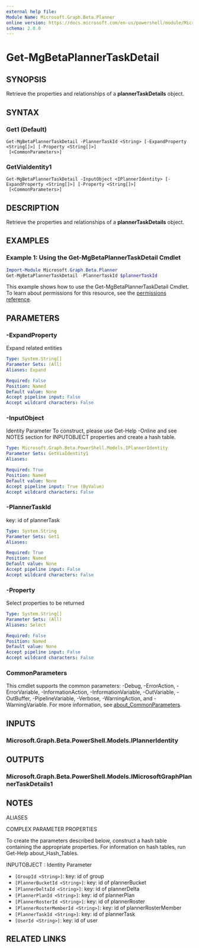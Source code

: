 ```yaml
---
external help file:
Module Name: Microsoft.Graph.Beta.Planner
online version: https://docs.microsoft.com/en-us/powershell/module/Microsoft.Graph.planner/get-mgplannertaskdetail
schema: 2.0.0
---
```


# Get-MgBetaPlannerTaskDetail

## SYNOPSIS
Retrieve the properties and relationships of a **plannerTaskDetails** object.

## SYNTAX

### Get1 (Default)
```
Get-MgBetaPlannerTaskDetail -PlannerTaskId <String> [-ExpandProperty <String[]>] [-Property <String[]>]
 [<CommonParameters>]
```

### GetViaIdentity1
```
Get-MgBetaPlannerTaskDetail -InputObject <IPlannerIdentity> [-ExpandProperty <String[]>] [-Property <String[]>]
 [<CommonParameters>]
```

## DESCRIPTION
Retrieve the properties and relationships of a **plannerTaskDetails** object.

## EXAMPLES

### Example 1: Using the Get-MgBetaPlannerTaskDetail Cmdlet
```powershell
Import-Module Microsoft.Graph.Beta.Planner
Get-MgBetaPlannerTaskDetail -PlannerTaskId $plannerTaskId
```

This example shows how to use the Get-MgBetaPlannerTaskDetail Cmdlet.
To learn about permissions for this resource, see the [permissions reference](/graph/permissions-reference).

## PARAMETERS

### -ExpandProperty
Expand related entities

```yaml
Type: System.String[]
Parameter Sets: (All)
Aliases: Expand

Required: False
Position: Named
Default value: None
Accept pipeline input: False
Accept wildcard characters: False
```

### -InputObject
Identity Parameter
To construct, please use Get-Help -Online and see NOTES section for INPUTOBJECT properties and create a hash table.

```yaml
Type: Microsoft.Graph.Beta.PowerShell.Models.IPlannerIdentity
Parameter Sets: GetViaIdentity1
Aliases:

Required: True
Position: Named
Default value: None
Accept pipeline input: True (ByValue)
Accept wildcard characters: False
```

### -PlannerTaskId
key: id of plannerTask

```yaml
Type: System.String
Parameter Sets: Get1
Aliases:

Required: True
Position: Named
Default value: None
Accept pipeline input: False
Accept wildcard characters: False
```

### -Property
Select properties to be returned

```yaml
Type: System.String[]
Parameter Sets: (All)
Aliases: Select

Required: False
Position: Named
Default value: None
Accept pipeline input: False
Accept wildcard characters: False
```

### CommonParameters
This cmdlet supports the common parameters: -Debug, -ErrorAction, -ErrorVariable, -InformationAction, -InformationVariable, -OutVariable, -OutBuffer, -PipelineVariable, -Verbose, -WarningAction, and -WarningVariable. For more information, see [about_CommonParameters](http://go.microsoft.com/fwlink/?LinkID=113216).

## INPUTS

### Microsoft.Graph.Beta.PowerShell.Models.IPlannerIdentity

## OUTPUTS

### Microsoft.Graph.Beta.PowerShell.Models.IMicrosoftGraphPlannerTaskDetails1

## NOTES

ALIASES

COMPLEX PARAMETER PROPERTIES

To create the parameters described below, construct a hash table containing the appropriate properties. For information on hash tables, run Get-Help about_Hash_Tables.


INPUTOBJECT <IPlannerIdentity>: Identity Parameter
  - `[GroupId <String>]`: key: id of group
  - `[PlannerBucketId <String>]`: key: id of plannerBucket
  - `[PlannerDeltaId <String>]`: key: id of plannerDelta
  - `[PlannerPlanId <String>]`: key: id of plannerPlan
  - `[PlannerRosterId <String>]`: key: id of plannerRoster
  - `[PlannerRosterMemberId <String>]`: key: id of plannerRosterMember
  - `[PlannerTaskId <String>]`: key: id of plannerTask
  - `[UserId <String>]`: key: id of user

## RELATED LINKS


